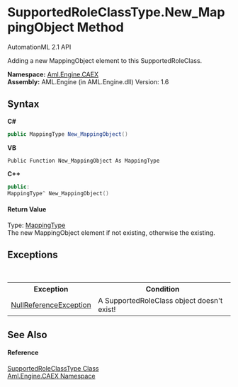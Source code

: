 # SupportedRoleClassType.New_MappingObject Method 
AutomationML 2.1 API 

Adding a new MappingObject element to this SupportedRoleClass.

**Namespace:**&nbsp;<a href="N_Aml_Engine_CAEX">Aml.Engine.CAEX</a><br />**Assembly:**&nbsp;AML.Engine (in AML.Engine.dll) Version: 1.6

## Syntax

**C#**<br />
``` C#
public MappingType New_MappingObject()
```

**VB**<br />
``` VB
Public Function New_MappingObject As MappingType
```

**C++**<br />
``` C++
public:
MappingType^ New_MappingObject()
```


#### Return Value
Type: <a href="T_Aml_Engine_CAEX_MappingType">MappingType</a><br />The new MappingObject element if not existing, otherwise the existing.

## Exceptions
&nbsp;<table><tr><th>Exception</th><th>Condition</th></tr><tr><td><a href="https://docs.microsoft.com/dotnet/api/system.nullreferenceexception" target="_parent" rel="noopener noreferrer">NullReferenceException</a></td><td>A SupportedRoleClass object doesn't exist!</td></tr></table>

## See Also


#### Reference
<a href="T_Aml_Engine_CAEX_SupportedRoleClassType">SupportedRoleClassType Class</a><br /><a href="N_Aml_Engine_CAEX">Aml.Engine.CAEX Namespace</a><br />